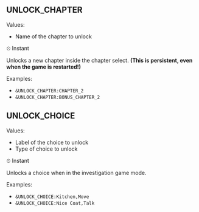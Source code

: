 ## UNLOCK_CHAPTER
Values: 
  - Name of the chapter to unlock

⏲ Instant

Unlocks a new chapter inside the chapter select. **(This is persistent, even when the game is restarted!)**

Examples: 
  - `&UNLOCK_CHAPTER:CHAPTER_2`
  - `&UNLOCK_CHAPTER:BONUS_CHAPTER_2`

## UNLOCK_CHOICE
Values: 
  - Label of the choice to unlock
  - Type of choice to unlock

⏲ Instant


Unlocks a choice when in the investigation game mode.


Examples: 
  - `&UNLOCK_CHOICE:Kitchen,Move`
  - `&UNLOCK_CHOICE:Nice Coat,Talk`